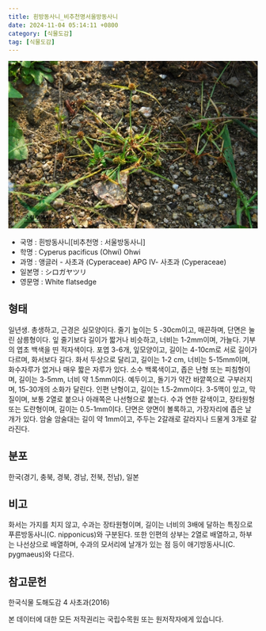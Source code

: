 ```yaml
---
title: 흰방동사니_비추천명서울방동사니
date: 2024-11-04 05:14:11 +0800
category: [식물도감]
tag: [식물도감]
---
```




![흰방동사니[비추천명 : 서울방동사니]](/assets/img/fileUpload/plants/basic/Cyperaceae/Cyperus/5653/5653_1_th2.jpg)
- 국명 : 흰방동사니[비추천명 : 서울방동사니]
- 학명 : Cyperus pacificus (Ohwi) Ohwi
- 과명 : 앵글러 - 사초과 (Cyperaceae) APG Ⅳ- 사초과 (Cyperaceae)
- 일본명 : シロガヤツリ
- 영문명 : White flatsedge


## 형태
일년생. 총생하고, 근경은 실모양이다. 줄기 높이는 5 -30cm이고, 매끈하며, 단면은 눌린 삼릉형이다. 잎 줄기보다 길이가 짧거나 비슷하고, 너비는 1-2mm이며, 가늘다. 기부의 엽초 백색을 띤 적자색이다. 포엽 3-6개, 잎모양이고, 길이는 4-10cm로 서로 길이가 다르며, 화서보다 길다. 화서 두상으로 달리고, 길이는 1-2 cm, 너비는 5-15mm이며, 화수자루가 없거나 매우 짧은 자루가 있다. 소수 백록색이고, 좁은 난형 또는 피침형이며, 길이는 3-5mm, 너비 약 1.5mm이다. 예두이고, 돌기가 약간 바깥쪽으로 구부러지며, 15-30개의 소화가 달린다. 인편 난형이고, 길이는 1.5-2mm이다. 3-5맥이 있고, 막질이며, 보통 2열로 붙으나 아래쪽은 나선형으로 붙는다. 수과 연한 갈색이고, 장타원형 또는 도란형이며, 길이는 0.5-1mm이다. 단면은 양면이 볼록하고, 가장자리에 좁은 날개가 있다. 암술 암술대는 길이 약 1mm이고, 주두는 2갈래로 갈라지나 드물게 3개로 갈라진다.
## 분포
한국(경기, 충북, 경북, 경남, 전북, 전남), 일본
## 비고
화서는 가지를 치지 않고, 수과는 장타원형이며, 길이는 너비의 3배에 달하는 특징으로 푸른방동사니(C. nipponicus)와 구분된다. 또한 인편의 상부는 2열로 배열하고, 하부는 나선상으로 배열하며, 수과의 모서리에 날개가 있는 점 등이 애기방동사니(C. pygmaeus)와 다르다.
## 참고문헌
한국식물 도해도감 4 사초과(2016)






본 데이터에 대한 모든 저작권리는 국립수목원 또는 원저작자에게 있습니다.
